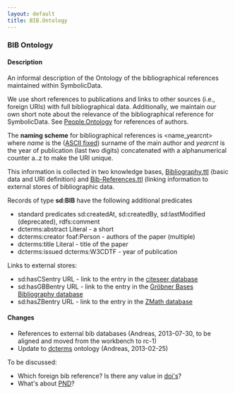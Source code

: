 ```yaml
---
layout: default
title: BIB.Ontology
---
```


### BIB Ontology

#### Description

An informal description of the Ontology of the bibliographical references maintained within SymbolicData.

We use short references to publications and links to other sources (i.e., foreign URIs) with full bibliographical data. Additionally, we maintain our own short note about the relevance of the bibliographical reference for SymbolicData. See [People.Ontology](People.Ontology "wikilink") for references of authors.

The **naming scheme** for bibliographical references is <name_yearcnt> where *name* is the ([ASCII fixed](Naming "wikilink")) surname of the main author and *yearcnt* is the year of publication (last two digits) concatenated with a alphanumerical counter a..z to make the URI unique.

This information is collected in two knowledge bases, [Bibliography.ttl](http://symbolicdata.org/RDFData/Bibliography.ttl) (basic data and URI definition) and [Bib-References.ttl](http://symbolicdata.org/RDFData/Bib-References.ttl) (linking information to external stores of bibliographic data.

Records of type **sd:BIB** have the following additional predicates

-   standard predicates sd:createdAt, sd:createdBy, sd:lastModified (deprecated), rdfs:comment
-   dcterms:abstract Literal - a short
-   dcterms:creator foaf:Person - authors of the paper (multiple)
-   dcterms:title Literal - title of the paper
-   dcterms:issued dcterms:W3CDTF - year of publication

Links to external stores:

-   sd:hasCSentry URL - link to the entry in the [citeseer database](http://citeseerx.ist.psu.edu)
-   sd:hasGBBentry URL - link to the entry in the [Gröbner Bases Bibliography database](https://www.risc.jku.at/research/theorema/Groebner-Bases-Bibliography/)
-   sd:hasZBentry URL - link to the entry in the [ZMath database](http://www.zentralblatt-math.org/zmath/de)

#### Changes

-   References to external bib databases (Andreas, 2013-07-30, to be aligned and moved from the workbench to rc-1)
-   Update to [dcterms](http://dublincore.org/documents/dcmi-terms) ontology (Andreas, 2013-02-25)

To be discussed:

-   Which foreign bib reference? Is there any value in [doi's](http://www.doi.org)?
-   What's about [PND](http://de.wikipedia.org/wiki/Personennamendatei)?

